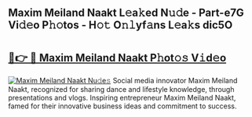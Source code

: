 ## Maxim Meiland Naakt L𝚎a𝚔ed N𝚞𝚍e - Part-e7G Vi𝚍𝚎o P𝚑𝚘tos - H𝚘𝚝 O𝚗𝚕yf𝚊ns L𝚎a𝚔s dic5O

# <h2><a href="http://kf1j5q.oniu.top/?m=Maxim+Meiland+Naakt">🔗👉 🔴 Maxim Meiland Naakt P𝚑ot𝚘𝚜 V𝚒d𝚎o</a></h2>

[![Maxim Meiland Naakt Nu𝚍e𝚜](https://i.imgur.com/0qMVB7G.gif)](http://kf1j5q.oniu.top/?m=Maxim+Meiland+Naakt)
Social media innovator Maxim Meiland Naakt, recognized for sharing dance and lifestyle knowledge, through presentations and vlogs. Inspiring entrepreneur Maxim Meiland Naakt, famed for their innovative business ideas and commitment to success.  
